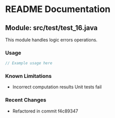 # README Documentation

## Module: src/test/test_16.java

This module handles logic errors operations.

### Usage

```java
// Example usage here
```

### Known Limitations

- Incorrect computation results Unit tests fail

### Recent Changes

- Refactored in commit f4c89347
